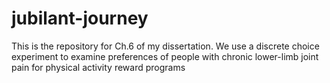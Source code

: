 # jubilant-journey
This is the repository for Ch.6 of my dissertation. We use a discrete choice experiment to examine preferences of people with chronic lower-limb joint pain for physical activity reward programs
